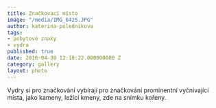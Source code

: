 ```yaml
---
title: Značkovací místo
image: "/media/IMG_6425.JPG"
author: katerina-polednikova
tags:
- pobytové znaky
- vydra
published: true
date: 2016-04-30 12:10:22.000000000 Z
category: gallery
layout: photo
---
```

Vydry si pro značkování vybírají pro značkování prominentní vyčnívající
místa, jako kameny, ležící kmeny, zde na snímku kořeny.
